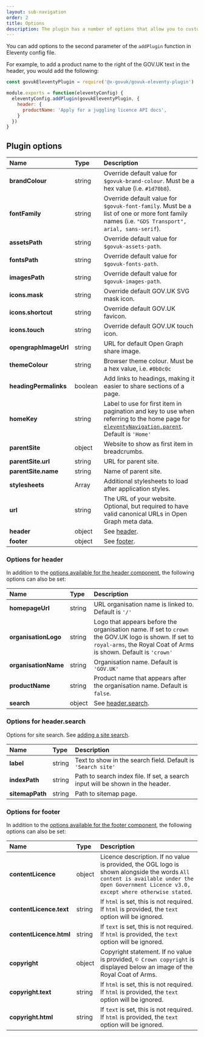 ```yaml
---
layout: sub-navigation
order: 2
title: Options
description: The plugin has a number of options that allow you to customise the appearance of your website.
---
```


You can add options to the second parameter of the `addPlugin` function in Eleventy config file.

For example, to add a product name to the right of the GOV.UK text in the header, you would add the following:

```js
const govukEleventyPlugin = require('@x-govuk/govuk-eleventy-plugin')

module.exports = function(eleventyConfig) {
  eleventyConfig.addPlugin(govukEleventyPlugin, {
    header: {
      productName: 'Apply for a juggling licence API docs',
    }
  })
}
```

## Plugin options

| Name                  | Type    | Description                                                                                                                                                                                    |
| :-------------------- | :------ | :--------------------------------------------------------------------------------------------------------------------------------------------------------------------------------------------- |
| **brandColour**       | string  | Override default value for `$govuk-brand-colour`. Must be a hex value (i.e. `#1d70b8`).                                                                                                        |
| **fontFamily**        | string  | Override default value for `$govuk-font-family`. Must be a list of one or more font family names (i.e. `"GDS Transport", arial, sans-serif`).                                                  |
| **assetsPath**        | string  | Override default value for `$govuk-assets-path`.                                                                                                                                               |
| **fontsPath**         | string  | Override default value for `$govuk-fonts-path`.                                                                                                                                                |
| **imagesPath**        | string  | Override default value for `$govuk-images-path`.                                                                                                                                               |
| **icons.mask**        | string  | Override default GOV.UK SVG mask icon.                                                                                                                                                         |
| **icons.shortcut**    | string  | Override default GOV.UK favicon.                                                                                                                                                               |
| **icons.touch**       | string  | Override default GOV.UK touch icon.                                                                                                                                                            |
| **opengraphImageUrl** | string  | URL for default Open Graph share image.                                                                                                                                                        |
| **themeColour**       | string  | Browser theme colour. Must be a hex value, i.e. `#0b0c0c`                                                                                                                                      |
| **headingPermalinks** | boolean | Add links to headings, making it easier to share sections of a page.                                                                                                                           |
| **homeKey**           | string  | Label to use for first item in pagination and key to use when referring to the home page for [`eleventyNavigation.parent`](https://www.11ty.dev/docs/plugins/navigation/). Default is `'Home'` |
| **parentSite**        | object  | Website to show as first item in breadcrumbs.                                                                                                                                                  |
| **parentSite.url**    | string  | URL for parent site.                                                                                                                                                                           |
| **parentSite.name**   | string  | Name of parent site.                                                                                                                                                                           |
| **stylesheets**       | Array   | Additional stylesheets to load after application styles.                                                                                                                                       |
| **url**               | string  | The URL of your website. Optional, but required to have valid canonical URLs in Open Graph meta data.                                                                                          |
| **header**            | object  | See [header](#options-for-header).                                                                                                                                                             |
| **footer**            | object  | See [footer](#options-for-footer).                                                                                                                                                             |

### Options for header

In addition to the [options available for the header component](https://design-system.service.gov.uk/components/header/), the following options can also be set:

| Name                 | Type   | Description                                                                                                                                                               |
| :------------------- | :----- | :------------------------------------------------------------------------------------------------------------------------------------------------------------------------ |
| **homepageUrl**      | string | URL organisation name is linked to. Default is `'/'`                                                                                                                      |
| **organisationLogo** | string | Logo that appears before the organisation name. If set to `crown` the GOV.UK logo is shown. If set to `royal-arms`, the Royal Coat of Arms is shown. Default is `'crown'` |
| **organisationName** | string | Organisation name. Default is `'GOV.UK'`                                                                                                                                  |
| **productName**      | string | Product name that appears after the organisation name. Default is `false`.                                                                                                |
| **search**           | object | See [header.search](#options-for-header.search).                                                                                                                          |

### Options for header.search

Options for site search. See [adding a site search](../search).

| Name            | Type   | Description                                                                    |
| :-------------- | :----- | :----------------------------------------------------------------------------- |
| **label**       | string | Text to show in the search field. Default is `'Search site'`                   |
| **indexPath**   | string | Path to search index file. If set, a search input will be shown in the header. |
| **sitemapPath** | string | Path to sitemap page.                                                          |

### Options for footer

In addition to the [options available for the footer component](https://design-system.service.gov.uk/components/footer/), the following options can also be set:

| Name                    | Type   | Description                                                                                                                                                                               |
| :---------------------- | :----- | :---------------------------------------------------------------------------------------------------------------------------------------------------------------------------------------- |
| **contentLicence**      | object | Licence description. If no value is provided, the OGL logo is shown alongside the words `All content is available under the Open Government Licence v3.0, except where otherwise stated`. |
| **contentLicence.text** | string | If `html` is set, this is not required. If `html` is provided, the `text` option will be ignored.                                                                                         |
| **contentLicence.html** | string | If `text` is set, this is not required. If `html` is provided, the `text` option will be ignored.                                                                                         |
| **copyright**           | object | Copyright statement. If no value is provided, `© Crown copyright` is displayed below an image of the Royal Coat of Arms.                                                                 |
| **copyright.text**      | string | If `html` is set, this is not required. If `html` is provided, the `text` option will be ignored.                                                                                         |
| **copyright.html**      | string | If `text` is set, this is not required. If `html` is provided, the `text` option will be ignored.                                                                                         |
